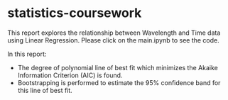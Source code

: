 # statistics-coursework

This report explores the relationship between Wavelength and Time data using Linear Regression.
Please click on the main.ipynb to see the code.

In this report:
- The degree of polynomial line of best fit which minimizes the Akaike Information Criterion (AIC) is found.
- Bootstrapping is performed to estimate the 95% confidence band for this line of best fit.
